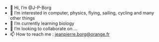 - 👋 Hi, I’m @J-P-Borg
- 👀 I’m interested in computer, physics, flying, sailing, cycling and many other things
- 🌱 I’m currently learning biology
- 💞️ I’m looking to collaborate on ...
- 📫 How to reach me : jeanpierre.borg@orange.fr

<!---
J-P-Borg/J-P-Borg is a ✨ special ✨ repository because its `README.md` (this file) appears on your GitHub profile.
You can click the Preview link to take a look at your changes.
--->
